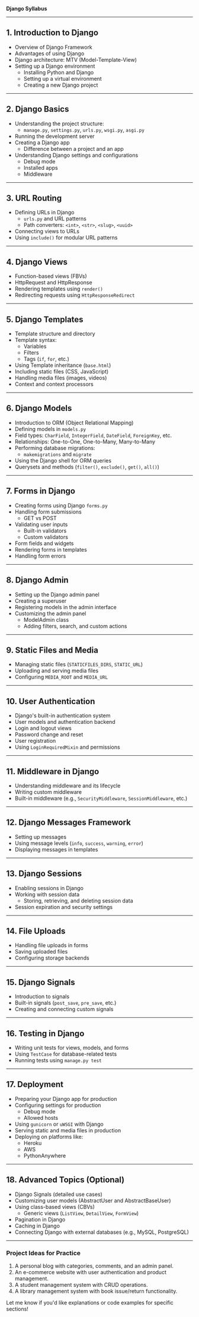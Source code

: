  **Django Syllabus**

---

## **1. Introduction to Django**
- Overview of Django Framework
- Advantages of using Django
- Django architecture: MTV (Model-Template-View)
- Setting up a Django environment
  - Installing Python and Django
  - Setting up a virtual environment
  - Creating a new Django project

---

## **2. Django Basics**
- Understanding the project structure:
  - `manage.py`, `settings.py`, `urls.py`, `wsgi.py`, `asgi.py`
- Running the development server
- Creating a Django app
  - Difference between a project and an app
- Understanding Django settings and configurations
  - Debug mode
  - Installed apps
  - Middleware

---

## **3. URL Routing**
- Defining URLs in Django
  - `urls.py` and URL patterns
  - Path converters: `<int>`, `<str>`, `<slug>`, `<uuid>`
- Connecting views to URLs
- Using `include()` for modular URL patterns

---

## **4. Django Views**
- Function-based views (FBVs)
- HttpRequest and HttpResponse
- Rendering templates using `render()`
- Redirecting requests using `HttpResponseRedirect`

---

## **5. Django Templates**
- Template structure and directory
- Template syntax:
  - Variables
  - Filters
  - Tags (`if`, `for`, etc.)
- Using Template inheritance (`base.html`)
- Including static files (CSS, JavaScript)
- Handling media files (images, videos)
- Context and context processors

---

## **6. Django Models**
- Introduction to ORM (Object Relational Mapping)
- Defining models in `models.py`
- Field types: `CharField`, `IntegerField`, `DateField`, `ForeignKey`, etc.
- Relationships: One-to-One, One-to-Many, Many-to-Many
- Performing database migrations:
  - `makemigrations` and `migrate`
- Using the Django shell for ORM queries
- Querysets and methods (`filter()`, `exclude()`, `get()`, `all()`)

---

## **7. Forms in Django**
- Creating forms using Django `forms.py`
- Handling form submissions
  - GET vs POST
- Validating user inputs
  - Built-in validators
  - Custom validators
- Form fields and widgets
- Rendering forms in templates
- Handling form errors

---

## **8. Django Admin**
- Setting up the Django admin panel
- Creating a superuser
- Registering models in the admin interface
- Customizing the admin panel
  - ModelAdmin class
  - Adding filters, search, and custom actions

---

## **9. Static Files and Media**
- Managing static files (`STATICFILES_DIRS`, `STATIC_URL`)
- Uploading and serving media files
- Configuring `MEDIA_ROOT` and `MEDIA_URL`

---

## **10. User Authentication**
- Django's built-in authentication system
- User models and authentication backend
- Login and logout views
- Password change and reset
- User registration
- Using `LoginRequiredMixin` and permissions

---

## **11. Middleware in Django**
- Understanding middleware and its lifecycle
- Writing custom middleware
- Built-in middleware (e.g., `SecurityMiddleware`, `SessionMiddleware`, etc.)

---

## **12. Django Messages Framework**
- Setting up messages
- Using message levels (`info`, `success`, `warning`, `error`)
- Displaying messages in templates

---

## **13. Django Sessions**
- Enabling sessions in Django
- Working with session data
  - Storing, retrieving, and deleting session data
- Session expiration and security settings

---

## **14. File Uploads**
- Handling file uploads in forms
- Saving uploaded files
- Configuring storage backends

---

## **15. Django Signals**
- Introduction to signals
- Built-in signals (`post_save`, `pre_save`, etc.)
- Creating and connecting custom signals

---

## **16. Testing in Django**
- Writing unit tests for views, models, and forms
- Using `TestCase` for database-related tests
- Running tests using `manage.py test`

---

## **17. Deployment**
- Preparing your Django app for production
- Configuring settings for production
  - Debug mode
  - Allowed hosts
- Using `gunicorn` or `uWSGI` with Django
- Serving static and media files in production
- Deploying on platforms like:
  - Heroku
  - AWS
  - PythonAnywhere

---

## **18. Advanced Topics (Optional)**
- Django Signals (detailed use cases)
- Customizing user models (AbstractUser and AbstractBaseUser)
- Using class-based views (CBVs)
  - Generic views (`ListView`, `DetailView`, `FormView`)
- Pagination in Django
- Caching in Django
- Connecting Django with external databases (e.g., MySQL, PostgreSQL)

---

### **Project Ideas for Practice**
1. A personal blog with categories, comments, and an admin panel.
2. An e-commerce website with user authentication and product management.
3. A student management system with CRUD operations.
4. A library management system with book issue/return functionality.

Let me know if you'd like explanations or code examples for specific sections!